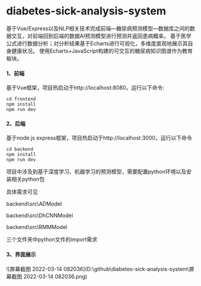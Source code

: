 # diabetes-sick-analysis-system
基于Vue/Express以及NLP相关技术完成前端—糖尿病预测模型—数据库之间的数据交互，对前端回到后端的数据AI预测模型进行预测并返回患病概率。 基于医学公式进行数据分析；对分析结果基于Echarts进行可视化，多维度直观地展示其自身健康状况。 使用Echarts+JavaScript构建的可交互的糖尿病知识图谱作为教育板块。



####  1、前端

基于Vue框架，项目热启动于http://localhost:8080，运行以下命令:

```
cd frontend
npm install
npm run dev
```

#### 2、后端

基于node.js express框架，项目热启动于http://localhost:3000，运行以下命令

```
cd backend
npm install
npm run dev
```



项目中涉及到基于深度学习、机器学习的预测模型，需要配置python环境以及安装相关python包

具体需求可见

backend\src\ADModel

backend\src\DhCNNModel

backend\src\RMMModel

三个文件夹中python文件的import需求



#### 3、界面展示

![屏幕截图 2022-03-14 082036](D:\github\diabetes-sick-analysis-system\屏幕截图 2022-03-14 082036.png)

